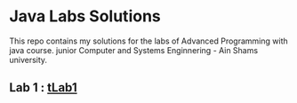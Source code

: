 # Java Labs Solutions

This repo contains my solutions for the labs of Advanced Programming with java course.
junior Computer and Systems Enginnering - Ain Shams university.

## Lab 1 :  [**tLab1**](tree/main/Lab1) 



